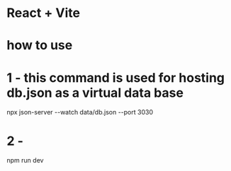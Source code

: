 # React + Vite


# how  to use

# 1 - this command is used for hosting db.json as a virtual data base
npx json-server --watch data/db.json --port 3030 

# 2 - 
npm run dev
